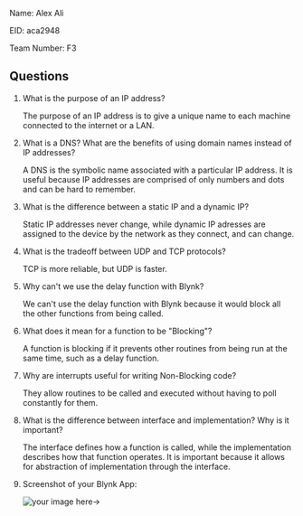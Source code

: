 Name: Alex Ali

EID: aca2948

Team Number: F3

## Questions

1. What is the purpose of an IP address?

    The purpose of an IP address is to give a unique name to each machine connected to the internet or a LAN.

2. What is a DNS? What are the benefits of using domain names instead of IP addresses?

    A DNS is the symbolic name associated with a particular IP address. It is useful because IP addresses are comprised of only numbers and dots and can be hard to remember.

3. What is the difference between a static IP and a dynamic IP?

    Static IP addresses never change, while dynamic IP adresses are assigned to the device by the network as they connect, and can change.

4. What is the tradeoff between UDP and TCP protocols?

    TCP is more reliable, but UDP is faster.

5. Why can't we use the delay function with Blynk?

    We can't use the delay function with Blynk because it would block all the other functions from being called.

6. What does it mean for a function to be "Blocking"?

    A function is blocking if it prevents other routines from being run at the same time, such as a delay function.

7. Why are interrupts useful for writing Non-Blocking code?

    They allow routines to be called and executed without having to poll constantly for them.

8. What is the difference between interface and implementation? Why is it important?

   The interface defines how a function is called, while the implementation describes how that function operates. It is important because it allows for abstraction of implementation through the interface.

9. Screenshot of your Blynk App:

    ![your image here->](img/blynky.jpeg)
